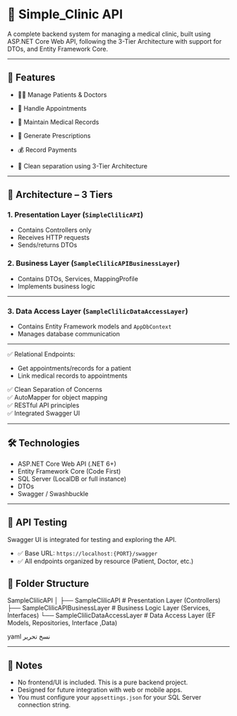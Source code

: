 # 🏥 Simple_Clinic API

A complete backend system for managing a medical clinic, built using ASP.NET Core Web API, following the 3-Tier Architecture with support for DTOs, and Entity Framework Core.

---

## 📌 Features

- 🧑‍⚕️ Manage Patients & Doctors
- 📅 Handle Appointments
- 📁 Maintain Medical Records
- 💊 Generate Prescriptions
- 💰 Record Payments

- 🧱 Clean separation using 3-Tier Architecture

---

## 🧱 Architecture – 3 Tiers

### 1. **Presentation Layer** (`SimpleClilicAPI`)
- Contains Controllers only
- Receives HTTP requests
- Sends/returns DTOs

### 2. **Business Layer** (`SampleClilicAPIBusinessLayer`)
- Contains DTOs, Services, MappingProfile
- Implements business logic


---
### 3. **Data Access Layer** (`SampleClilicDataAccessLayer`)
- Contains Entity Framework models and `AppDbContext`
- Manages database communication

---
✅ Relational Endpoints:
- Get appointments/records for a patient
- Link medical records to appointments

✅ Clean Separation of Concerns  
✅ AutoMapper for object mapping  
✅ RESTful API principles  
✅ Integrated Swagger UI

---

## 🛠️ Technologies

- ASP.NET Core Web API (.NET 6+)
- Entity Framework Core (Code First)
- SQL Server (LocalDB or full instance)
- DTOs
- Swagger / Swashbuckle

---

## 🧪 API Testing

Swagger UI is integrated for testing and exploring the API.

- ✅ Base URL: `https://localhost:{PORT}/swagger`
- ✅ All endpoints organized by resource (Patient, Doctor, etc.)


## 📁 Folder Structure

SampleClilicAPI
│
├── SampleClilicAPI # Presentation Layer (Controllers)
├── SampleClilicAPIBusinessLayer # Business Logic Layer (Services, Interfaces)
└── SampleClilicDataAccessLayer # Data Access Layer (EF Models, Repositories, Interface ,Data)

yaml
نسخ
تحرير

---

## 📌 Notes

- No frontend/UI is included. This is a pure backend project.
- Designed for future integration with web or mobile apps.
- You must configure your `appsettings.json` for your SQL Server connection string.


